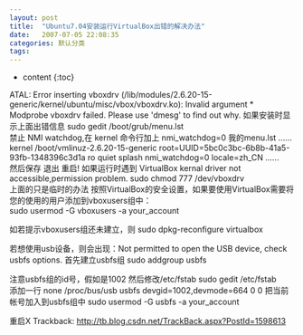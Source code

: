 ```yaml
---
layout: post
title:  "Ubuntu7.04安装运行VirtualBox出错的解决办法"
date:   2007-07-05 22:08:35
categories: 默认分类
tags:
---
```


* content
{:toc}

ATAL: Error inserting vboxdrv (/lib/modules/2.6.20-15-generic/kernel/ubuntu/misc/vbox/vboxdrv.ko): Invalid argument     * Modprobe vboxdrv failed. Please use 'dmesg' to find out why. 
如果安装时显示上面出错信息
                        sudo gedit /boot/grub/menu.lst            
禁止 NMI watchdog,在 kernel 命令行加上 nmi_watchdog=0
我的menu.lst
                         ......
kernel        /boot/vmlinuz-2.6.20-15-generic root=UUID=5bc0c3bc-6b8b-41a5-93fb-1348396c3d1a ro quiet splash nmi_watchdog=0 locale=zh_CN
......            
然后保存 退出 重启!
如果运行时遇到 VirtualBox kernal driver not accessible,permission problem.
                        sudo chmod 777 /dev/vboxdrv            
上面的只是临时的办法
 按照VirtualBox的安全设置，如果要使用VirtualBox需要将您的使用的用户添加到vboxusers组中：  
                        sudo usermod -G vboxusers -a your_account
            
如若提示vboxusers组还未建立，则
                        sudo dpkg-reconfigure virtualbox
            
若想使用usb设备，则会出现：Not permitted to open the USB device, check usbfs options.
 首先建立usbfs组                         sudo addgroup usbfs
            
注意usbfs组的id号，假如是1002 
然后修改/etc/fstab
                        sudo gedit /etc/fstab            
添加一行
                        none /proc/bus/usb usbfs devgid=1002,devmode=664 0 0            把当前帐号加入到usbfs组中                        sudo usermod -G usbfs -a your_account
            
重启X
Trackback: http://tb.blog.csdn.net/TrackBack.aspx?PostId=1598613
        
